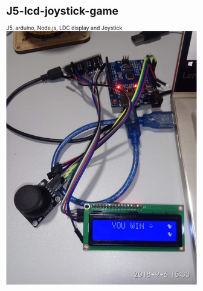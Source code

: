 # J5-lcd-joystick-game
J5, arduino, Node.js, LDC display and Joystick
<img src="https://github.com/Regnised/J5-lcd-joystick-game/blob/master/IMG_20180906_153350.jpg">
